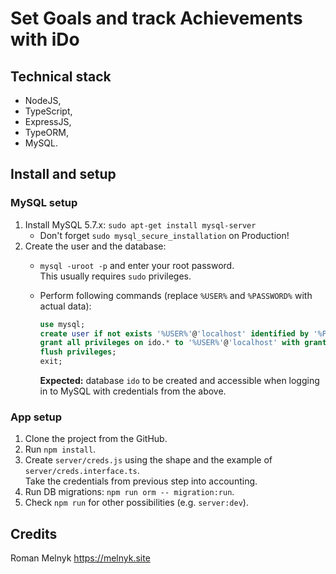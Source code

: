 # Set Goals and track Achievements with iDo


## Technical stack

- NodeJS,
- TypeScript,
- ExpressJS,
- TypeORM,
- MySQL.


## Install and setup

### MySQL setup

1. Install MySQL 5.7.x: `sudo apt-get install mysql-server`
   - Don't forget `sudo mysql_secure_installation` on Production!
1. Create the user and the database:
   - `mysql -uroot -p`  and enter your root password.  
      This usually requires `sudo` privileges.
   - Perform following commands (replace `%USER%` and `%PASSWORD%` with actual data):

        ```sql
        use mysql;
        create user if not exists '%USER%'@'localhost' identified by '%PASSWORD%';
        grant all privileges on ido.* to '%USER%'@'localhost' with grant option;
        flush privileges;
        exit;
        ```

       **Expected:** database `ido` to be created and accessible when logging in to MySQL with credentials from the above.

### App setup

1. Clone the project from the GitHub.
1. Run `npm install`.
1. Create `server/creds.js` using the shape and the example of `server/creds.interface.ts`.  
   Take the credentials from previous step into accounting.
1. Run DB migrations: `npm run orm -- migration:run`.
1. Check `npm run` for other possibilities (e.g. `server:dev`).


## Credits

Roman Melnyk <https://melnyk.site>
